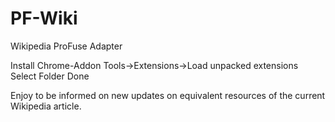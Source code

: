 PF-Wiki
======

Wikipedia ProFuse Adapter

Install Chrome-Addon
Tools->Extensions->Load unpacked extensions
Select Folder
Done


Enjoy to be informed on new updates on equivalent resources of the current Wikipedia article.
